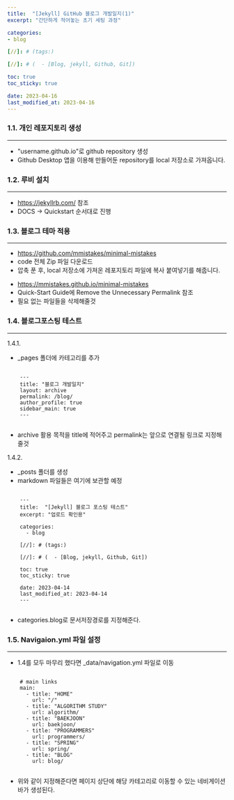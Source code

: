```yaml
---
title:  "[Jekyll] GitHub 블로그 개발일지(1)"
excerpt: "간단하게 적어놓는 초기 세팅 과정"

categories:
- blog

[//]: # (tags:)

[//]: # (  - [Blog, jekyll, Github, Git])

toc: true
toc_sticky: true

date: 2023-04-16
last_modified_at: 2023-04-16
---
```

### 1.1. 개인 레포지토리 생성
***
- "username.github.io"로 github repository 생성
- Github Desktop 앱을 이용해 만들어둔 repository를 local 저장소로 가져옵니다.

### 1.2. 루비 설치
***
- <https://jekyllrb.com/> 참조
- DOCS -> Quickstart 순서대로 진행

### 1.3. 블로그 테마 적용
***
- <https://github.com/mmistakes/minimal-mistakes>
- code 전체 Zip 파일 다운로드
- 압축 푼 후, local 저장소에 가져온 레포지토리 파일에 복사 붙여넣기를 해줍니다.
+ <https://mmistakes.github.io/minimal-mistakes>
+ Quick-Start Guide에 Remove the Unnecessary Permalink 참조
+ 필요 없는 파일들을 삭제해줄것

### 1.4. 블로그포스팅 테스트
***
1.4.1.
+ _pages 폴더에 카테고리를 추가

```

    ---
    title: "블로그 개발일지"
    layout: archive
    permalink: /blog/
    author_profile: true
    sidebar_main: true
    ---
    
```

+ archive 활용 목적을 title에 적어주고 permalink는 앞으로 연결될 링크로 지정해줄것

1.4.2.
- _posts 폴더를 생성
- markdown 파일들은 여기에 보관할 예정

```

    ---
    title:  "[Jekyll] 블로그 포스팅 테스트"
    excerpt: "업로드 확인용"
    
    categories:
      - blog
    
    [//]: # (tags:)
    
    [//]: # (  - [Blog, jekyll, Github, Git])
    
    toc: true
    toc_sticky: true
    
    date: 2023-04-14
    last_modified_at: 2023-04-14
    ---
    
```

- categories.blog로 문서저장경로를 지정해준다.

### 1.5. Navigaion.yml 파일 설정
***
- 1.4를 모두 마무리 했다면 _data/navigation.yml 파일로 이동

```

    # main links
    main:
      - title: "HOME"
        url: "/"
      - title: "ALGORITHM STUDY"
        url: algorithm/
      - title: "BAEKJOON"
        url: baekjoon/
      - title: "PROGRAMMERS"
        url: programmers/
      - title: "SPRING"
        url: spring/
      - title: "BLOG"
        url: blog/
        
```

- 위와 같이 지정해준다면 페이지 상단에 해당 카테고리로 이동할 수 있는 네비게이션 바가 생성된다. 